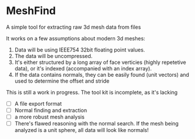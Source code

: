 # MeshFind
A simple tool for extracting raw 3d mesh data from files

It works on a few assumptions about modern 3d meshes:
1. Data will be using IEEE754 32bit floating point values.
2. The data will be uncompressed.
3. It's either structured by a long array of face verticies (highly repetetive data), or it's indexed (accompanied with an index array).
4. If the data contains normals, they can be easily found (unit vectors) and used to determine the offset and stride

This is still a work in progress. The tool kit is incomplete, as it's lacking
-[ ] A file export format
-[ ] Normal finding and extraction
-[ ] a more robust mesh analysis
-[ ] There's flawed reasoning with the normal search. If the mesh being analyzed is a unit sphere, all data will look like normals!